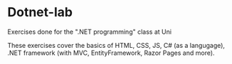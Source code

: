 # Dotnet-lab
Exercises done for the ".NET programming" class at Uni

These exercises cover the basics of HTML, CSS, JS, C# (as a langugage), .NET framework (with MVC, EntityFramework, Razor Pages and more).
